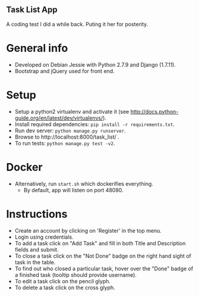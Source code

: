 Task List App
-------------

A coding test I did a while back. Puting it her for posterity.

General info
============
- Developed on Debian Jessie with Python 2.7.9 and Django (1.7.11).
- Bootstrap and jQuery used for front end.

Setup
=====
- Setup a python2 virtualenv and activate it (see http://docs.python-guide.org/en/latest/dev/virtualenvs/).
- Install required dependencies: ```pip install -r requirements.txt```.
- Run dev server: ```python manage.py runserver```.
- Browse to http://localhost:8000/task_list/ .
- To run tests: ```python manage.py test -v2```.

Docker
=====
- Alternatively, run `start.sh` which dockerifies everything.
    - By default, app will listen on port 48080.


Instructions
============
- Create an account by clicking on 'Register' in the top menu.
- Login using credentials.
- To add a task click on "Add Task" and fill in both Title and Description
  fields and submit.
- To close a task click on the "Not Done" badge on the right hand sight of task
  in the table.
- To find out who closed a particular task, hover over the "Done" badge of a
  finished task (tooltip should provide username).
- To edit a task click on the pencil glyph.
- To delete a task click on the cross glyph.

